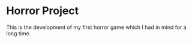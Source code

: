 # Horror Project
This is the development of my first horror game which I had in mind for a long time.
